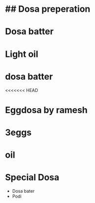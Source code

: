 # ## Dosa preperation

# Dosa batter
# Light oil

# dosa batter
<<<<<<< HEAD
# Eggdosa by ramesh
# 3eggs
# oil

# Special Dosa
* Dosa bater
* Podi
